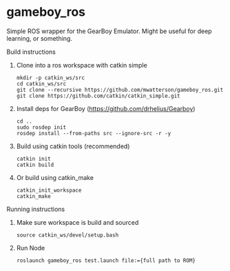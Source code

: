 # gameboy_ros

Simple ROS wrapper for the GearBoy Emulator.  Might be useful for deep learning, or something.

Build instructions

1. Clone into a ros workspace with catkin simple
    ```
    mkdir -p catkin_ws/src
    cd catkin_ws/src
    git clone --recursive https://github.com/mwatterson/gameboy_ros.git
    git clone https://github.com/catkin/catkin_simple.git
    ```
2. Install deps for GearBoy (https://github.com/drhelius/Gearboy) 
    ```
    cd ..
    sudo rosdep init
    rosdep install --from-paths src --ignore-src -r -y
    ```
3. Build using catkin tools (recommended)
    ```
    catkin init
    catkin build 
4. Or build using catkin_make
    ```
    catkin_init_workspace
    catkin_make
    ```
Running instructions

1. Make sure workspace is build and sourced
    ```
    source catkin_ws/devel/setup.bash
    ```
2. Run Node
    ```
    roslaunch gameboy_ros test.launch file:={full path to ROM}
    ```
